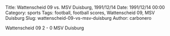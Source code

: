 Title: Wattenscheid 09 vs. MSV Duisburg, 1991/12/14
Date: 1991/12/14 00:00
Category: sports
Tags: football, football scores, Wattenscheid 09, MSV Duisburg
Slug: wattenscheid-09-vs-msv-duisburg
Author: carbonero


Wattenscheid 09 2 - 0 MSV Duisburg
